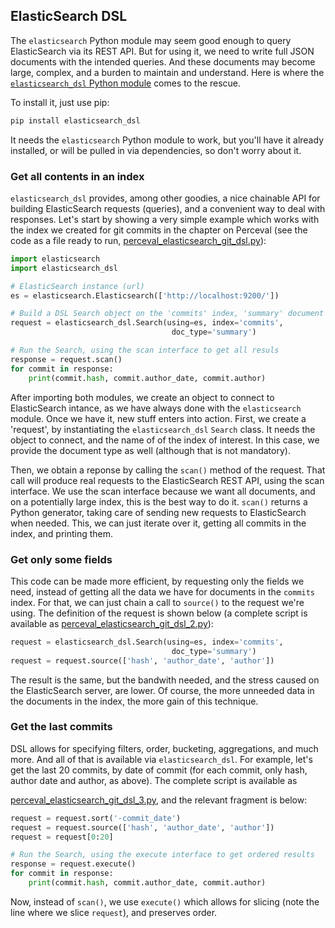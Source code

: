 ## ElasticSearch DSL

The `elasticsearch` Python module may seem good enough to query ElasticSearch via its REST API. But for using it, we need to write full JSON documents with the intended queries. And these documents may become large, complex, and a burden to maintain and understand. Here is where the [`elasticsearch_dsl` Python module](http://elasticsearch-dsl.readthedocs.io) comes to the rescue.

To install it, just use pip:

```bash
pip install elasticsearch_dsl
```

It needs the `elasticsearch` Python module to work, but you'll have it already installed, or will be pulled in via dependencies, so don't worry about it.

### Get all contents in an index

`elasticsearch_dsl` provides, among other goodies, a nice chainable API for building ElasticSearch requests (queries), and a convenient way to deal with responses. Let's start by showing a very simple example which works with the index we created for git commits in the chapter on Perceval (see the code as a file ready to run,
[perceval_elasticsearch_git_dsl.py](scripts/perceval_elasticsearch_git_dsl.py)):

```python
import elasticsearch
import elasticsearch_dsl

# ElasticSearch instance (url)
es = elasticsearch.Elasticsearch(['http://localhost:9200/'])

# Build a DSL Search object on the 'commits' index, 'summary' document type
request = elasticsearch_dsl.Search(using=es, index='commits',
                                    doc_type='summary')

# Run the Search, using the scan interface to get all resuls
response = request.scan()
for commit in response:
    print(commit.hash, commit.author_date, commit.author)
```

After importing both modules, we create an object to connect to ElasticSearch intance, as we have always done with the `elasticsearch` module. Once we have it, new stuff enters into action. First, we create a 'request', by instantiating the `elasticsearch_dsl` `Search` class. It needs the object to connect, and the name of of the index of interest. In this case, we provide the document type as well (although that is not mandatory).

Then, we obtain a reponse by calling the `scan()` method of the request. That call will produce real requests to the ElasticSearch REST API, using the scan interface. We use the scan interface because we want all documents, and on a potentially large index, this is the best way to do it. `scan()` returns a Python generator, taking care of sending new requests to ElasticSearch when needed. This, we can just iterate over it, getting all commits in the index, and printing them.

### Get only some fields

This code can be made more efficient, by requesting only the fields we need, instead of getting all the data we have for documents in the `commits` index. For that, we can just chain a call to `source()` to the request we're using. The definition of the request is shown below (a complete script is available as
[perceval_elasticsearch_git_dsl_2.py](scripts/perceval_elasticsearch_git_dsl_2.py)):

```python
request = elasticsearch_dsl.Search(using=es, index='commits',
                                    doc_type='summary')
request = request.source(['hash', 'author_date', 'author'])
```

The result is the same, but the bandwith needed, and the stress caused on the ElasticSearch server, are lower. Of course, the more unneeded data in the documents in the index, the more gain of this technique.

### Get the last commits

DSL allows for specifying filters, order, bucketing, aggregations, and much more. And all of that is available via `elasticsearch_dsl`. For example, let's get the last 20 commits, by date of commit (for each commit, only hash, author date and author, as above). The complete script is available as

[perceval_elasticsearch_git_dsl_3.py](scripts/perceval_elasticsearch_git_dsl_3.py), and the relevant fragment is below:

```python
request = request.sort('-commit_date')
request = request.source(['hash', 'author_date', 'author'])
request = request[0:20]

# Run the Search, using the execute interface to get ordered results
response = request.execute()
for commit in response:
    print(commit.hash, commit.author_date, commit.author)
```

Now, instead of `scan()`, we use `execute()` which allows for slicing (note the line where we slice `request`), and preserves order.
